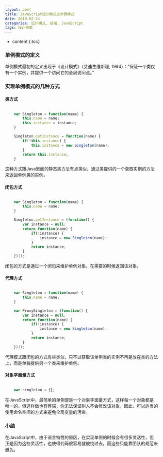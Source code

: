 ```yaml
---
layout: post
title: JavaScript设计模式之单例模式
date: 2019-02-24
categories: 设计模式, 前端, JavaScript
tags: 设计模式
---
```


* content
{:toc}

### 单例模式的定义

单例模式最初的定义出现于《设计模式》（艾迪生维斯理, 1994）：“保证一个类仅有一个实例，并提供一个访问它的全局访问点。”

### 实现单例模式的几种方式

#### 类方式

```javascript

    var Singleton = function(name) {
        this.name = name;
        this.instance = instance;
    }

    Singleton.getInstance = function(name) {
        if(!this.instance) {
            this.instance = new Singleton(name);
        }
        return this.instance;
    }

```
这种方式跟Java里面的静态类方法有点类似，通过类提供的一个获取实例的方法来返回单例类的实例。

#### 闭包方式

```javascript

    var Singleton = function(name) {
        this.name = name;
    }

    Singleton.getInstance = (function() {
        var instance = null;
        return function(name) {
            if(!instance) {
                instance = new Singleton(name);
            }
            return instance;
        }
    })();

```
闭包的方式是通过一个闭包来维护单例对象，在需要的时候返回该对象。

#### 代理方式

```javascript

    var Singleton = function(name) {
        this.name = name;
    }

    var ProxySingleton = (function() {
        var instance = null;
        return function(name) {
            if(!instance) {
                instance = new Singleton(name);
            }
            return instance;
        }
    })();

```
代理模式跟闭包的方式有些类似，只不过获取该单例类的实例不再是放在类的方法上，而是单独提供另一个类来维护单例。

#### 对象字面量方式

```javascript

    var singleton = {};

```
在JavaScript中，最简单的单例便是一个对象字面量方式，这样每一个对象都是唯一的。但这样做也有弊端，你无法保证别人不会修改该对象，因此，可以适当的使用命名空间的方式来避免全局变量的污染。



### 小结

在JavaScript中，由于语言特性的原因，在实现单例的时候会有很多灵活性，但正是因为这些灵活性，也使得代码很容易就被绕过去，而这些只能靠团队的规范来避免。
